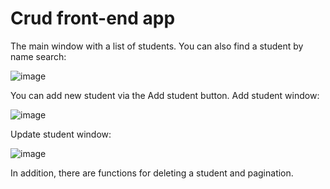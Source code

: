 # Crud front-end app
The main window with a list of students. You can also find a student by name search:

![image](https://github.com/Maxsetovich/crud-frontend/assets/107585969/b96b63d8-7c15-4f8e-8218-55bf51494643)

You can add new student via the Add student button. Add student window:

![image](https://github.com/Maxsetovich/crud-frontend/assets/107585969/ddabeb83-fe34-4db7-adfb-873250001b21) 

Update student window:

![image](https://github.com/Maxsetovich/crud-frontend/assets/107585969/6f06b6fc-471a-4b3f-8944-edab3a15ce7e)

In addition, there are functions for deleting a student and pagination.
